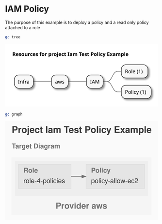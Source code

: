 # IAM Policy

The purpose of this example is to deploy a policy and a read only policy attached to a role

```sh
gc tree
```

![resources-mindmap](./artifacts/resources-mindmap.svg)

```sh
gc graph
```

![diagram-target.svg](./artifacts/diagram-target.svg)
